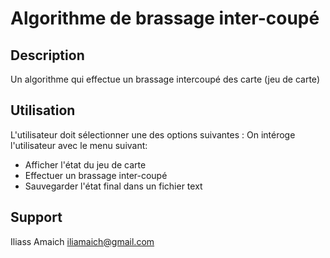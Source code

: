 # Algorithme de brassage inter-coupé

## Description
Un algorithme qui effectue un brassage intercoupé des carte (jeu de carte)

## Utilisation
L'utilisateur doit sélectionner une des options suivantes :
On intéroge l'utilisateur avec le menu suivant:
- Afficher l'état du jeu de carte 
- Effectuer un brassage inter-coupé 
- Sauvegarder l'état final dans un fichier text

## Support
Iliass Amaich iliamaich@gmail.com
